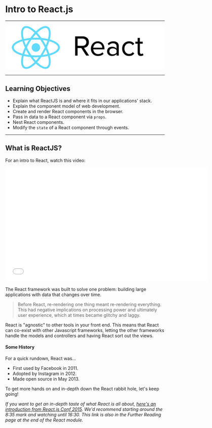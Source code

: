 # Intro to React.js

---

![react-logo](./images/react-white-logo.png)

---

## Learning Objectives

* Explain what ReactJS is and where it fits in our applications' stack.
* Explain the component model of web development.
* Create and render React components in the browser.
* Pass in data to a React component via `props`.
* Nest React components.
* Modify the `state` of a React component through events.

---

## What is ReactJS?

For an intro to React, watch this video:

<iframe src="//fast.wistia.net/embed/iframe/lr8idjxtx8?seo=false" title="Wistia video player" allowtransparency="true" frameborder="0" scrolling="no" class="wistia_embed" name="wistia_embed" allowfullscreen mozallowfullscreen webkitallowfullscreen oallowfullscreen msallowfullscreen width="640" height="360"></iframe>


The React framework was built to solve one problem: building large applications with data that changes over time.

<blockquote> Before React, re-rendering one thing meant re-rendering everything.
This had negative implications on processing power and ultimately user experience, which at times became glitchy and laggy.</blockquote>

React is "agnostic" to other tools in your front end. This means that React can co-exist with other Javascript frameworks, letting the other frameworks handle the models and controllers and having React sort out the views.


#### Some History

For a quick rundown, React was...
* First used by Facebook in 2011.
* Adopted by Instagram in 2012.
* Made open source in May 2013.


To get more hands on and in-depth down the React rabbit hole, let's keep going!


*If you want to get an in-depth taste of what React is all about, [here's an introduction from React.js Conf 2015](https://www.youtube.com/watch?v=KVZ-P-ZI6W4&feature=youtu.be&t=510). We'd recommend starting around the 8:35 mark and watching until 16:30. This link is also in the Further Reading page at the end of the React module.*

